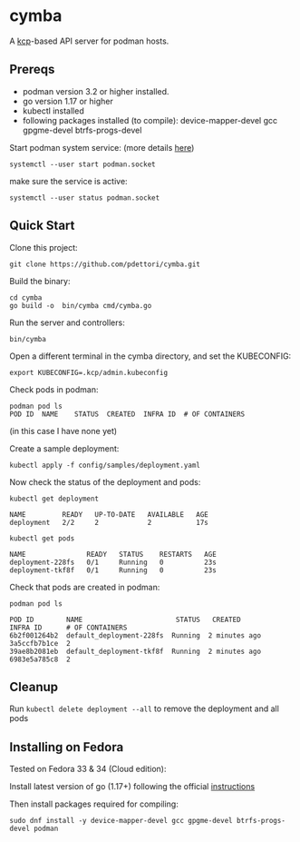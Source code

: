 # cymba

A [kcp](https://github.com/kcp-dev/kcp)-based API server for podman hosts.

## Prereqs

- podman version 3.2 or higher installed.
- go version 1.17 or higher
- kubectl installed
- following packages installed (to compile): device-mapper-devel gcc gpgme-devel btrfs-progs-devel 

Start podman system service: (more details [here](https://podman.io/blogs/2020/08/10/podman-go-bindings.html))

```shell
systemctl --user start podman.socket
```

make sure the service is active:

```shell
systemctl --user status podman.socket
```

## Quick Start

Clone this project:

```shell
git clone https://github.com/pdettori/cymba.git
```

Build the binary:

```shell
cd cymba
go build -o  bin/cymba cmd/cymba.go
```

Run the server and controllers:

```shell
bin/cymba
```

Open a different terminal in the cymba directory, and set the KUBECONFIG:

```shell
export KUBECONFIG=.kcp/admin.kubeconfig
```

Check pods in podman:

```shell
podman pod ls
POD ID  NAME    STATUS  CREATED  INFRA ID  # OF CONTAINERS
```

(in this case I have none yet)

Create a sample deployment:

```shell
kubectl apply -f config/samples/deployment.yaml
```

Now check the status of the deployment and pods:

```shell
kubectl get deployment

NAME         READY   UP-TO-DATE   AVAILABLE   AGE
deployment   2/2     2            2           17s
```

```shell
kubectl get pods

NAME               READY   STATUS    RESTARTS   AGE
deployment-228fs   0/1     Running   0          23s
deployment-tkf8f   0/1     Running   0          23s
```

Check that pods are created in podman:

```shell
podman pod ls

POD ID        NAME                       STATUS   CREATED             INFRA ID      # OF CONTAINERS
6b2f001264b2  default_deployment-228fs  Running  2 minutes ago  3a5ccfb7b1ce  2
39ae8b2081eb  default_deployment-tkf8f  Running  2 minutes ago  6983e5a785c8  2
```

## Cleanup

Run `kubectl delete deployment --all` to remove the deployment and all pods


## Installing on Fedora

Tested on Fedora 33 & 34 (Cloud edition):

Install latest version of go (1.17+) following the official [instructions](https://go.dev/doc/install)

Then install packages required for compiling:

```shell
sudo dnf install -y device-mapper-devel gcc gpgme-devel btrfs-progs-devel podman
```
